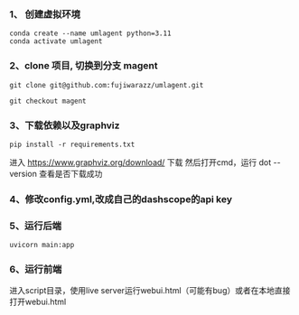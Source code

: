 ### 1、 创建虚拟环境
```
conda create --name umlagent python=3.11
conda activate umlagent
```
### 2、clone 项目, 切换到分支 magent
```
git clone git@github.com:fujiwarazz/umlagent.git

git checkout magent
```

### 3、下载依赖以及graphviz
```
pip install -r requirements.txt
```
进入 https://www.graphviz.org/download/  下载
然后打开cmd，运行 dot --version 查看是否下载成功
### 4、修改config.yml,改成自己的dashscope的api key

### 5、运行后端
```
uvicorn main:app
```
### 6、运行前端
  进入script目录，使用live server运行webui.html（可能有bug）或者在本地直接打开webui.html
